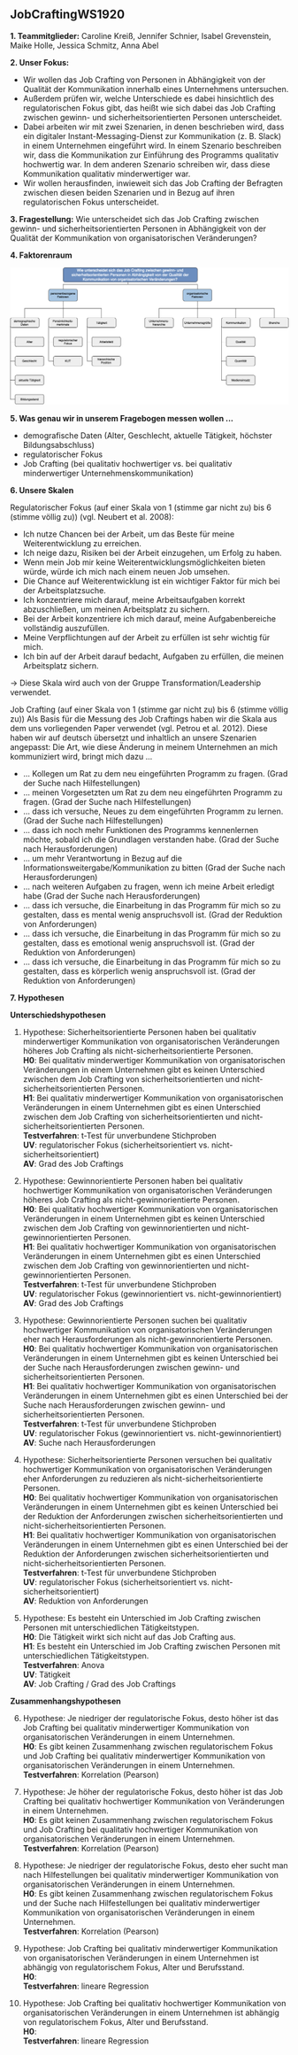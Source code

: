 
## JobCraftingWS1920


**1. Teammitglieder:** Caroline Kreiß, Jennifer Schnier, Isabel Grevenstein, Maike Holle, Jessica Schmitz, Anna Abel

**2. Unser Fokus:** 

* Wir wollen das Job Crafting von Personen in Abhängigkeit von der Qualität der Kommunikation innerhalb eines Unternehmens untersuchen.
* Außerdem prüfen wir, welche Unterschiede es dabei hinsichtlich des regulatorischen Fokus gibt, das heißt wie sich dabei das Job Crafting zwischen gewinn- und sicherheitsorientierten Personen unterscheidet.
* Dabei arbeiten wir mit zwei Szenarien, in denen beschrieben wird, dass ein digitaler Instant-Messaging-Dienst zur Kommunikation (z. B. Slack) in einem Unternehmen eingeführt wird. In einem Szenario beschreiben wir, dass die Kommunikation zur Einführung des Programms qualitativ hochwertig war. In dem anderen Szenario schreiben wir, dass diese Kommunikation qualitativ minderwertiger war. 
* Wir wollen herausfinden, inwieweit sich das Job Crafting der Befragten zwischen diesen beiden Szenarien und in Bezug auf ihren regulatorischen Fokus unterscheidet.

**3. Fragestellung:** Wie unterscheidet sich das Job Crafting zwischen gewinn- und sicherheitsorientierten Personen in Abhängigkeit von der Qualität der Kommunikation von organisatorischen Veränderungen?

**4. Faktorenraum**

![Faktorenraum](https://raw.githubusercontent.com/JessicaS2512/JobCraftingWS1920/master/images/Faktorenraum%20Job%20Crafting.png)

**5. Was genau wir in unserem Fragebogen messen wollen ...**

* demografische Daten (Alter, Geschlecht, aktuelle Tätigkeit, höchster Bildungsabschluss)
* regulatorischer Fokus
* Job Crafting (bei qualitativ hochwertiger vs. bei qualitativ minderwertiger Unternehmenskommunikation)

**6. Unsere Skalen**

Regulatorischer Fokus (auf einer Skala von 1 (stimme gar nicht zu) bis 6 (stimme völlig zu)) (vgl. Neubert et al. 2008):

* Ich nutze Chancen bei der Arbeit, um das Beste für meine Weiterentwicklung zu erreichen.
* Ich neige dazu, Risiken bei der Arbeit einzugehen, um Erfolg zu haben.
* Wenn mein Job mir keine Weiterentwicklungsmöglichkeiten bieten würde, würde ich mich nach einem neuen Job umsehen.
* Die Chance auf Weiterentwicklung ist ein wichtiger Faktor für mich bei der Arbeitsplatzsuche.
* Ich konzentriere mich darauf, meine Arbeitsaufgaben korrekt abzuschließen, um meinen Arbeitsplatz zu sichern.
* Bei der Arbeit konzentriere ich mich darauf, meine Aufgabenbereiche vollständig auszufüllen.
* Meine Verpflichtungen auf der Arbeit zu erfüllen ist sehr wichtig für mich.
* Ich bin auf der Arbeit darauf bedacht, Aufgaben zu erfüllen, die meinen Arbeitsplatz sichern.

-> Diese Skala wird auch von der Gruppe Transformation/Leadership verwendet.

Job Crafting (auf einer Skala von 1 (stimme gar nicht zu) bis 6 (stimme völlig zu)) 
Als Basis für die Messung des Job Craftings haben wir die Skala aus dem uns vorliegenden Paper verwendet (vgl. Petrou et al. 2012). Diese haben wir auf deutsch übersetzt und inhaltlich an unsere Szenarien angepasst:
Die Art, wie diese Änderung in meinem Unternehmen an mich kommuniziert wird, bringt mich dazu ...

* ... Kollegen um Rat zu dem neu eingeführten Programm zu fragen. (Grad der Suche nach Hilfestellungen)
* ... meinen Vorgesetzten um Rat zu dem neu eingeführten Programm zu fragen. (Grad der Suche nach Hilfestellungen)
* ... dass ich versuche, Neues zu dem eingeführten Programm zu lernen. (Grad der Suche nach Hilfestellungen)
* ... dass ich noch mehr Funktionen des Programms kennenlernen möchte, sobald ich die Grundlagen verstanden habe. (Grad der Suche nach Herausforderungen)
* ... um mehr Verantwortung in Bezug auf die Informationsweitergabe/Kommunikation zu bitten (Grad der Suche nach Herausforderungen)
* ... nach weiteren Aufgaben zu fragen, wenn ich meine Arbeit erledigt habe (Grad der Suche nach Herausforderungen)
* ... dass ich versuche, die Einarbeitung in das Programm für mich so zu gestalten, dass es mental wenig anspruchsvoll ist. (Grad der Reduktion von Anforderungen)
* ... dass ich versuche, die Einarbeitung in das Programm für mich so zu gestalten, dass es emotional wenig anspruchsvoll ist. (Grad der Reduktion von Anforderungen)
* ... dass ich versuche, die Einarbeitung in das Programm für mich so zu gestalten, dass es körperlich wenig anspruchsvoll ist. (Grad der Reduktion von Anforderungen)

**7. Hypothesen**

**Unterschiedshypothesen**

1. Hypothese: Sicherheitsorientierte Personen haben bei qualitativ minderwertiger Kommunikation von organisatorischen Veränderungen höheres Job Crafting als nicht-sicherheitsorientierte Personen.  
**H0**: Bei qualitativ minderwertiger Kommunikation von organisatorischen Veränderungen in einem Unternehmen gibt es keinen Unterschied zwischen dem Job Crafting von sicherheitsorientierten und nicht-sicherheitsorientierten Personen.  
**H1**: Bei qualitativ minderwertiger Kommunikation von organisatorischen Veränderungen in einem Unternehmen gibt es einen Unterschied zwischen dem Job Crafting von sicherheitsorientierten und nicht-sicherheitsorientierten Personen.  
**Testverfahren**: t-Test für unverbundene Stichproben  
**UV**: regulatorischer Fokus (sicherheitsorientiert vs. nicht-sicherheitsorientiert)  
**AV**: Grad des Job Craftings


2. Hypothese: Gewinnorientierte Personen haben bei qualitativ hochwertiger Kommunikation von organisatorischen Veränderungen höheres Job Crafting als nicht-gewinnorientierte Personen.   
**H0**: Bei qualitativ hochwertiger Kommunikation von organisatorischen Veränderungen in einem Unternehmen gibt es keinen Unterschied zwischen dem Job Crafting von gewinnorientierten und nicht-gewinnorientierten Personen.  
**H1**: Bei qualitativ hochwertiger Kommunikation von organisatorischen Veränderungen in einem Unternehmen gibt es einen Unterschied zwischen dem Job Crafting von gewinnorientierten und nicht-gewinnorientierten Personen.  
**Testverfahren**: t-Test für unverbundene Stichproben  
**UV**: regulatorischer Fokus (gewinnorientiert vs. nicht-gewinnorientiert)  
**AV**: Grad des Job Craftings

3. Hypothese: Gewinnorientierte Personen suchen bei qualitativ hochwertiger Kommunikation von organisatorischen Veränderungen eher nach Herausforderungen als nicht-gewinnorientierte Personen.  
**H0**: Bei qualitativ hochwertiger Kommunikation von organisatorischen Veränderungen in einem Unternehmen gibt es keinen Unterschied bei der Suche nach Herausforderungen zwischen gewinn- und sicherheitsorientierten Personen.  
**H1**: Bei qualitativ hochwertiger Kommunikation von organisatorischen Veränderungen in einem Unternehmen gibt es einen Unterschied bei der Suche nach Herausforderungen zwischen gewinn- und sicherheitsorientierten Personen.  
**Testverfahren**: t-Test für unverbundene Stichproben  
**UV**: regulatorischer Fokus (gewinnorientiert vs. nicht-gewinnorientiert)  
**AV**: Suche nach Herausforderungen

4. Hypothese: Sicherheitsorientierte Personen versuchen bei qualitativ hochwertiger Kommunikation von organisatorischen Veränderungen eher Anforderungen zu reduzieren als nicht-sicherheitsorientierte Personen.  
**H0**: Bei qualitativ hochwertiger Kommunikation von organisatorischen Veränderungen in einem Unternehmen gibt es keinen Unterschied bei der Reduktion der Anforderungen zwischen sicherheitsorientierten und nicht-sicherheitsorientierten Personen.  
**H1**: Bei qualitativ hochwertiger Kommunikation von organisatorischen Veränderungen in einem Unternehmen gibt es einen Unterschied bei der Reduktion der Anforderungen zwischen sicherheitsorientierten und nicht-sicherheitsorientierten Personen.  
**Testverfahren**: t-Test für unverbundene Stichproben  
**UV**: regulatorischer Fokus (sicherheitsorientiert vs. nicht-sicherheitsorientiert)  
**AV**: Reduktion von Anforderungen

5. Hypothese: Es besteht ein Unterschied im Job Crafting zwischen Personen mit unterschiedlichen Tätigkeitstypen.   
**H0**: Die Tätigkeit wirkt sich nicht auf das Job Crafting aus.  
**H1**: Es besteht ein Unterschied im Job Crafting zwischen Personen mit unterschiedlichen Tätigkeitstypen.  
**Testverfahren**: Anova  
**UV**: Tätigkeit  
**AV**: Job Crafting / Grad des Job Craftings  

**Zusammenhangshypothesen**

6. Hypothese: Je niedriger der regulatorische Fokus, desto höher ist das Job Crafting bei qualitativ minderwertiger Kommunikation von organisatorischen Veränderungen in einem Unternehmen.  
**H0**: Es gibt keinen Zusammenhang zwischen regulatorischem Fokus und Job Crafting bei qualitativ minderwertiger Kommunikation von organisatorischen Veränderungen in einem Unternehmen.  
**Testverfahren**: Korrelation (Pearson)

7. Hypothese: Je höher der regulatorische Fokus, desto höher ist das Job Crafting bei qualitativ hochwertiger Kommunikation von Veränderungen in einem Unternehmen.  
**H0**: Es gibt keinen Zusammenhang zwischen regulatorischem Fokus und Job Crafting bei qualitativ hochwertiger Kommunikation von organisatorischen Veränderungen in einem Unternehmen.  
**Testverfahren**: Korrelation (Pearson)

8. Hypothese: Je niedriger der regulatorische Fokus, desto eher sucht man nach Hilfestellungen bei qualitativ minderwertiger Kommunikation von organisatorischen Veränderungen in einem Unternehmen.  
**H0**: Es gibt keinen Zusammenhang zwischen regulatorischem Fokus und der Suche nach Hilfestellungen bei qualitativ minderwertiger Kommunikation von organisatorischen Veränderungen in einem Unternehmen.  
**Testverfahren**: Korrelation (Pearson)

9. Hypothese: Job Crafting bei qualitativ minderwertiger Kommunikation von organisatorischen Veränderungen in einem Unternehmen ist abhängig von regulatorischem Fokus, Alter und Berufsstand.  
**H0**:  
**Testverfahren**: lineare Regression

10. Hypothese: Job Crafting bei qualitativ hochwertiger Kommunikation von organisatorischen Veränderungen in einem Unternehmen ist abhängig von regulatorischem Fokus, Alter und Berufsstand.  
**H0**:  
**Testverfahren**: lineare Regression
